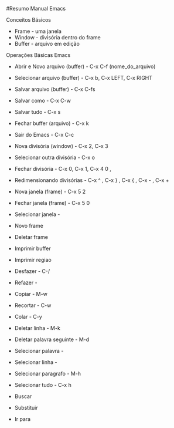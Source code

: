 #Resumo Manual Emacs

Conceitos Básicos
- Frame - uma janela
- Window - divisória dentro do frame
- Buffer - arquivo em edição

Operações Básicas Emacs

- Abrir e Novo arquivo (buffer) - C-x C-f (nome_do_arquivo)
- Selecionar arquivo (buffer) - C-x b, C-x LEFT, C-x RIGHT
- Salvar arquivo (buffer) - C-x C-fs
- Salvar como - C-x C-w
- Salvar tudo - C-x s
- Fechar buffer (arquivo) - C-x k
- Sair do Emacs - C-x C-c

- Nova divisória (window) - C-x 2, C-x 3
- Selecionar outra divisória - C-x o
- Fechar divisória - C-x 0, C-x 1, C-x 4 0 , 
- Redimensionando divisórias - C-x ^ , C-x } , C-x { , C-x - , C-x +

- Nova janela (frame) - C-x 5 2
- Fechar janela (frame) - C-x 5 0
- Selecionar janela - 
- Novo frame
- Deletar frame
- Imprimir buffer
- Imprimir regiao


- Desfazer - C-/
- Refazer - 
- Copiar - M-w
- Recortar - C-w
- Colar - C-y
- Deletar linha - M-k
- Deletar palavra seguinte - M-d

- Selecionar palavra - 
- Selecionar linha - 
- Selecionar paragrafo - M-h
- Selecionar tudo - C-x h

- Buscar
- Substituir
- Ir para
